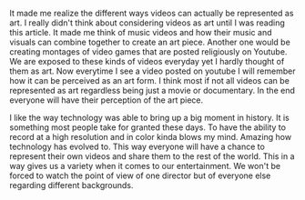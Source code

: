    It made me realize the different ways videos can actually be represented as art. I really didn't think about considering videos as art until I was reading this article. It made me think of music videos and how their music and visuals can combine together to create an art piece. Another one would be creating montages of video games that are posted religiously on Youtube. We are exposed to these kinds of videos everyday yet I hardly thought of them as art. Now everytime I see a video posted on youtube I will remember how it can be perceived as an art form. I think most if not all videos can be represented as art regardless being just a movie or documentary. In the end everyone will have their perception of the art piece.
	  
  I like the way technology was able to bring up a big moment in history. It is something most people take for granted these days. To have the ability to record at a high resolution and in color kinda blows my mind. Amazing how technology has evolved to. This way everyone will have a chance to represent their own videos and share them to the rest of the world. This in a way gives us a variety when it comes to our entertainment. We won't be forced to watch the point of view of one director but of everyone else regarding different backgrounds.
